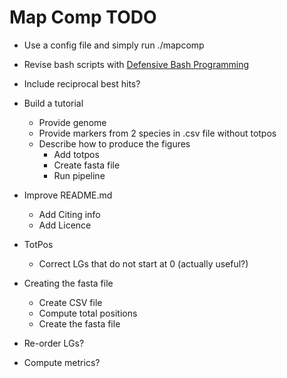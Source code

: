 # Map Comp TODO

- Use a config file and simply run ./mapcomp

- Revise bash scripts with [Defensive Bash Programming](http://www.kfirlavi.com/blog/2012/11/14/defensive-bash-programming)

- Include reciprocal best hits?

- Build a tutorial
  - Provide genome
  - Provide markers from 2 species in .csv file without totpos
  - Describe how to produce the figures
    - Add totpos
    - Create fasta file
    - Run pipeline

- Improve README.md
  - Add Citing info
  - Add Licence

- TotPos
  - Correct LGs that do not start at 0 (actually useful?)

- Creating the fasta file
  - Create CSV file
  - Compute total positions
  - Create the fasta file

- Re-order LGs?
- Compute metrics?
